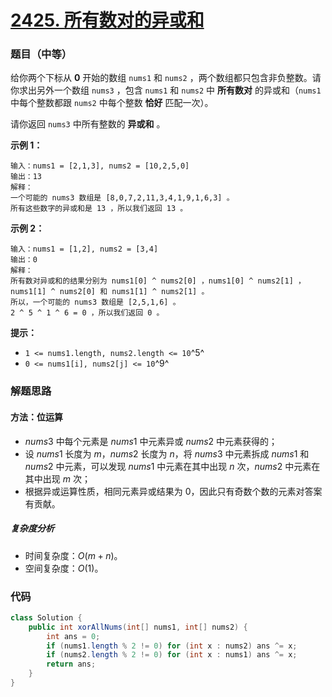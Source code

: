 # [2425. 所有数对的异或和](https://leetcode.cn/problems/bitwise-xor-of-all-pairings/)

### 题目（中等）

给你两个下标从 **0** 开始的数组 `nums1` 和 `nums2` ，两个数组都只包含非负整数。请你求出另外一个数组 `nums3` ，包含 `nums1`
和 `nums2` 中 **所有数对** 的异或和（`nums1` 中每个整数都跟 `nums2` 中每个整数 **恰好** 匹配一次）。

请你返回 `nums3` 中所有整数的 **异或和** 。

**示例 1：**

```
输入：nums1 = [2,1,3], nums2 = [10,2,5,0]
输出：13
解释：
一个可能的 nums3 数组是 [8,0,7,2,11,3,4,1,9,1,6,3] 。
所有这些数字的异或和是 13 ，所以我们返回 13 。
```

**示例 2：**

```
输入：nums1 = [1,2], nums2 = [3,4]
输出：0
解释：
所有数对异或和的结果分别为 nums1[0] ^ nums2[0] ，nums1[0] ^ nums2[1] ，nums1[1] ^ nums2[0] 和 nums1[1] ^ nums2[1] 。
所以，一个可能的 nums3 数组是 [2,5,1,6] 。
2 ^ 5 ^ 1 ^ 6 = 0 ，所以我们返回 0 。
```

**提示：**

* `1 <= nums1.length, nums2.length <= 10`^5^
* `0 <= nums1[i], nums2[j] <= 10`^9^

### 解题思路

#### 方法：位运算

- $nums3$ 中每个元素是 $nums1$ 中元素异或 $nums2$ 中元素获得的；
- 设 $nums1$ 长度为 $m$，$nums2$ 长度为 $n$，将 $nums3$ 中元素拆成 $nums1$ 和 $nums2$ 中元素，可以发现 $nums1$ 中元素在其中出现
  $n$ 次，$nums2$ 中元素在其中出现 $m$ 次；
- 根据异或运算性质，相同元素异或结果为 $0$，因此只有奇数个数的元素对答案有贡献。

##### 复杂度分析

- 时间复杂度：$O(m + n)$。
- 空间复杂度：$O(1)$。

### 代码

```java
class Solution {
    public int xorAllNums(int[] nums1, int[] nums2) {
        int ans = 0;
        if (nums1.length % 2 != 0) for (int x : nums2) ans ^= x;
        if (nums2.length % 2 != 0) for (int x : nums1) ans ^= x;
        return ans;
    }
}
```
